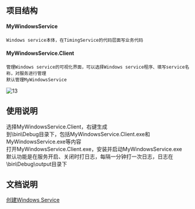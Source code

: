 ## 项目结构
#### MyWindowsService    
	Windows service本体，在TimingService的代码层面写业务代码   
#### MyWindowsService.Client    
	管理Windows service的可视化界面，可以选择Windows service程序、填写service名称，对服务进行管理   
	默认管理MyWindowsService     
![13](https://user-images.githubusercontent.com/19277908/60768690-72154780-a0b6-11e9-8388-b41515c977af.png)     

## 使用说明
选择MyWindowsService.Client，右键生成    
到\bin\Debug目录下，包括MyWindowsService.Client.exe和MyWindowsService.exe等内容   
打开MyWindowsService.Client.exe，安装并启动MyWindowsService.exe    
默认功能是在服务开启、关闭时打日志，每隔一分钟打一次日志，日志在\bin\Debug\output目录下       

## 文档说明
[创建Windows Service](https://github.com/zLulus/My_Note/wiki/%E5%88%9B%E5%BB%BAWindows-Service)
